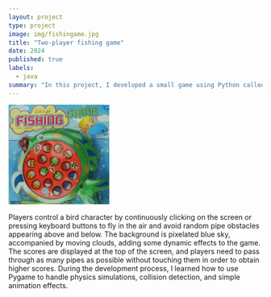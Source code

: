 ```yaml
---
layout: project
type: project
image: img/fishingame.jpg
title: "Two-player fishing game"
date: 2024
published: true
labels:
  - java
summary: "In this project, I developed a small game using Python called Flappy Bird, this is a famous project for python beginner.."
---
```


<div class="text-center p-4">
  <img width="200px" src="../img/fishingame.jpg" class="img-thumbnail" >
</div>

Players control a bird character by continuously clicking on the screen or pressing keyboard buttons to fly in the air and avoid random pipe obstacles appearing above and below. The background is pixelated blue sky, accompanied by moving clouds, adding some dynamic effects to the game. The scores are displayed at the top of the screen, and players need to pass through as many pipes as possible without touching them in order to obtain higher scores. During the development process, I learned how to use Pygame to handle physics simulations, collision detection, and simple animation effects.
